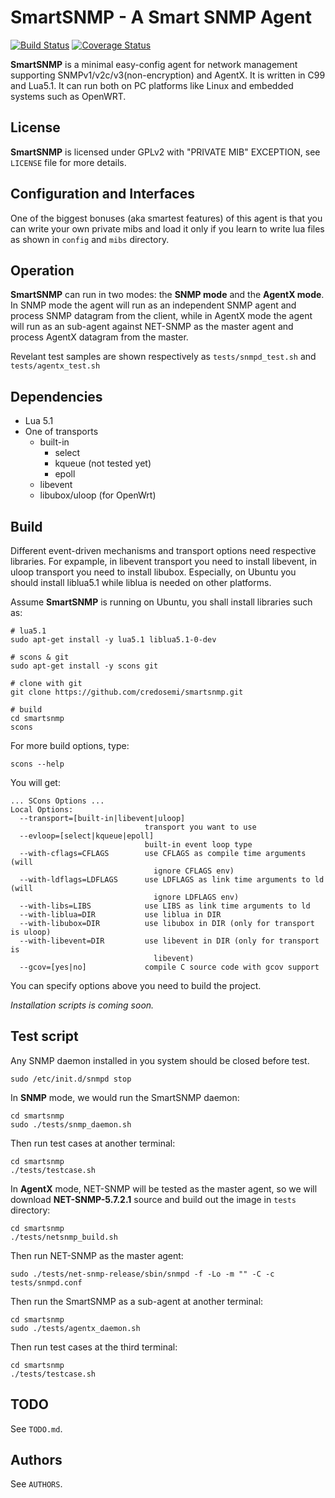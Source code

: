SmartSNMP - A Smart SNMP Agent
==============================

[![Build Status](https://travis-ci.org/credosemi/smartsnmp.svg?branch=master)](https://travis-ci.org/credosemi/smartsnmp) [![Coverage Status](https://coveralls.io/repos/credosemi/smartsnmp/badge.svg?branch=master)](https://coveralls.io/r/credosemi/smartsnmp?branch=master)

**SmartSNMP** is a minimal easy-config agent for network management supporting
SNMPv1/v2c/v3(non-encryption) and AgentX. It is written in C99 and Lua5.1. It
can run both on PC platforms like Linux and embedded systems such as OpenWRT.

License
-------

**SmartSNMP** is licensed under GPLv2 with "PRIVATE MIB" EXCEPTION, see `LICENSE` file for more details.

Configuration and Interfaces
----------------------------

One of the biggest bonuses (aka smartest features) of this agent is that you can
write your own private mibs and load it only if you learn to write lua files as
shown in `config` and `mibs` directory.

Operation
---------

**SmartSNMP** can run in two modes: the **SNMP mode** and the **AgentX mode**. In SNMP
mode the agent will run as an independent SNMP agent and process SNMP datagram
from the client, while in AgentX mode the agent will run as an sub-agent against
NET-SNMP as the master agent and process AgentX datagram from the master.

Revelant test samples are shown respectively as `tests/snmpd_test.sh` and `tests/agentx_test.sh`

Dependencies
------------

- Lua 5.1
- One of transports
  - built-in
    - select
    - kqueue (not tested yet)
    - epoll
  - libevent
  - libubox/uloop (for OpenWrt)

Build
-----

Different event-driven mechanisms and transport options need respective libraries.
For expample, in libevent transport you need to install libevent, in uloop
transport you need to install libubox. Especially, on Ubuntu you should install
liblua5.1 while liblua is needed on other platforms.

Assume **SmartSNMP** is running on Ubuntu, you shall install libraries such as:

    # lua5.1
    sudo apt-get install -y lua5.1 liblua5.1-0-dev

    # scons & git
    sudo apt-get install -y scons git

    # clone with git
    git clone https://github.com/credosemi/smartsnmp.git

    # build
    cd smartsnmp
    scons

For more build options, type:

    scons --help

You will get:

    ... SCons Options ...
    Local Options:
      --transport=[built-in|libevent|uloop]
                                  transport you want to use
      --evloop=[select|kqueue|epoll]
                                  built-in event loop type
      --with-cflags=CFLAGS        use CFLAGS as compile time arguments (will
                                    ignore CFLAGS env)
      --with-ldflags=LDFLAGS      use LDFLAGS as link time arguments to ld (will
                                    ignore LDFLAGS env)
      --with-libs=LIBS            use LIBS as link time arguments to ld
      --with-liblua=DIR           use liblua in DIR
      --with-libubox=DIR          use libubox in DIR (only for transport is uloop)
      --with-libevent=DIR         use libevent in DIR (only for transport is
                                    libevent)
      --gcov=[yes|no]             compile C source code with gcov support

You can specify options above you need to build the project.

_Installation scripts is coming soon._

Test script
-----------

Any SNMP daemon installed in you system should be closed before test.

    sudo /etc/init.d/snmpd stop

In **SNMP** mode, we would run the SmartSNMP daemon:

    cd smartsnmp
    sudo ./tests/snmp_daemon.sh

Then run test cases at another terminal:

    cd smartsnmp
    ./tests/testcase.sh

In **AgentX** mode, NET-SNMP will be tested as the master agent, so we will
download **NET-SNMP-5.7.2.1** source and build out the image in `tests` directory:

    cd smartsnmp
    ./tests/netsnmp_build.sh

Then run NET-SNMP as the master agent:

    sudo ./tests/net-snmp-release/sbin/snmpd -f -Lo -m "" -C -c tests/snmpd.conf

Then run the SmartSNMP as a sub-agent at another terminal:

    cd smartsnmp
    sudo ./tests/agentx_daemon.sh

Then run test cases at the third terminal:

    cd smartsnmp
    ./tests/testcase.sh

TODO
----

See `TODO.md`.

Authors
-------

See `AUTHORS`.
